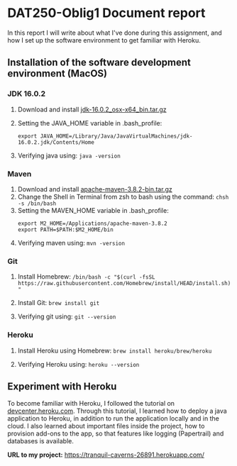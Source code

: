 # DAT250-Oblig1 Document report
In this report I will write about what I've done during this assignment, and how I set up the
software environment to get familiar with Heroku.

## Installation of the software development environment (MacOS)

### JDK 16.0.2
1. Download and install [jdk-16.0.2_osx-x64_bin.tar.gz](https://www.oracle.com/java/technologies/javase-jdk16-downloads.html)
2. Setting the JAVA_HOME variable in .bash_profile:

   `export JAVA_HOME=/Library/Java/JavaVirtualMachines/jdk-16.0.2.jdk/Contents/Home`
3. Verifying java using: `java -version`

### Maven
1. Download and install [apache-maven-3.8.2-bin.tar.gz](https://maven.apache.org/download.cgi)
2. Change the Shell in Terminal from zsh to bash using the command: `chsh -s /bin/bash`
3. Setting the MAVEN_HOME variable in .bash_profile:
   ```
   export M2_HOME=/Applications/apache-maven-3.8.2
   export PATH=$PATH:$M2_HOME/bin
   ```
4. Verifying maven using: `mvn -version`



### Git
1. Install Homebrew:
`/bin/bash -c "$(curl -fsSL https://raw.githubusercontent.com/Homebrew/install/HEAD/install.sh)"`

2. Install Git: `brew install git`

3. Verifying git using: `git --version`

### Heroku
1. Install Heroku using Homebrew:
`brew install heroku/brew/heroku`

2. Verifying Heroku using: `heroku --version`



## Experiment with Heroku
To become familiar with Heroku, I followed the tutorial on
[devcenter.heroku.com](https://devcenter.heroku.com/articles/getting-started-with-java).
Through this tutorial, I learned how to deploy a java application to Heroku,
in addition to run the application locally and in the cloud. I also learned about important files
inside the project, how to provision add-ons to the app, so that features like logging (Papertrail) and databases is available.

**URL to my project:** https://tranquil-caverns-26891.herokuapp.com/